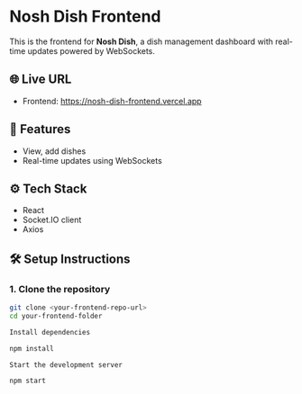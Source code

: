 
# Nosh Dish Frontend

This is the frontend for **Nosh Dish**, a dish management dashboard with real-time updates powered by WebSockets.

## 🌐 Live URL

- Frontend: https://nosh-dish-frontend.vercel.app

## 🚀 Features

- View, add dishes
- Real-time updates using WebSockets

## ⚙️ Tech Stack

- React 
- Socket.IO client
- Axios

## 🛠️ Setup Instructions

### 1. Clone the repository

```bash
git clone <your-frontend-repo-url>
cd your-frontend-folder

Install dependencies

npm install

Start the development server

npm start
